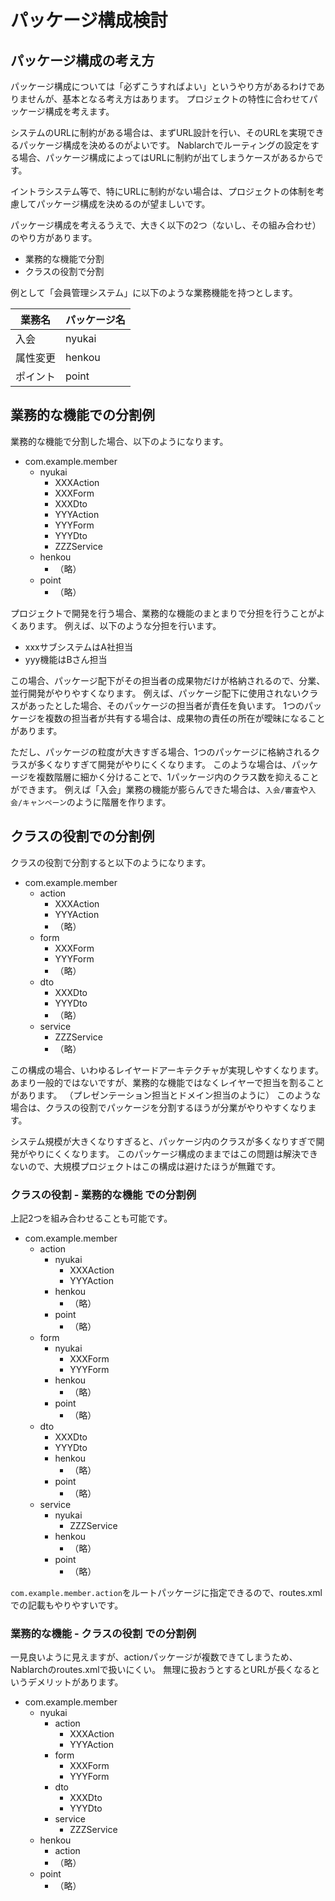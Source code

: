 # パッケージ構成検討

## パッケージ構成の考え方

パッケージ構成については「必ずこうすればよい」というやり方があるわけでありませんが、基本となる考え方はあります。
プロジェクトの特性に合わせてパッケージ構成を考えます。

システムのURLに制約がある場合は、まずURL設計を行い、そのURLを実現できるパッケージ構成を決めるのがよいです。
Nablarchでルーティングの設定をする場合、パッケージ構成によってはURLに制約が出てしまうケースがあるからです。

イントラシステム等で、特にURLに制約がない場合は、プロジェクトの体制を考慮してパッケージ構成を決めるのが望ましいです。


パッケージ構成を考えるうえで、大きく以下の2つ（ないし、その組み合わせ）のやり方があります。

- 業務的な機能で分割
- クラスの役割で分割


例として「会員管理システム」に以下のような業務機能を持つとします。

| 業務名   | パッケージ名 |
|----------|--------------|
| 入会     | nyukai       |
| 属性変更 | henkou       |
| ポイント | point        |

## 業務的な機能での分割例

業務的な機能で分割した場合、以下のようになります。

- com.example.member
  - nyukai
    - XXXAction
    - XXXForm
    - XXXDto
    - YYYAction
    - YYYForm
    - YYYDto
    - ZZZService
  - henkou
    - （略）
  - point
    - （略）



プロジェクトで開発を行う場合、業務的な機能のまとまりで分担を行うことがよくあります。
例えば、以下のような分担を行います。

- xxxサブシステムはA社担当
- yyy機能はBさん担当

この場合、パッケージ配下がその担当者の成果物だけが格納されるので、分業、並行開発がやりやすくなります。
例えば、パッケージ配下に使用されないクラスがあったとした場合、そのパッケージの担当者が責任を負います。
1つのパッケージを複数の担当者が共有する場合は、成果物の責任の所在が曖昧になることがあります。

ただし、パッケージの粒度が大きすぎる場合、1つのパッケージに格納されるクラスが多くなりすぎて開発がやりにくくなります。
このような場合は、パッケージを複数階層に細かく分けることで、1パッケージ内のクラス数を抑えることができます。
例えば「入会」業務の機能が膨らんできた場合は、`入会/審査`や`入会/キャンペーン`のように階層を作ります。


## クラスの役割での分割例

クラスの役割で分割すると以下のようになります。

- com.example.member
  - action
    - XXXAction
    - YYYAction
    -  （略）
  - form
    - XXXForm
    - YYYForm
    -  （略）
  - dto
    - XXXDto
    - YYYDto
    -  （略）
  - service
    - ZZZService
    -  （略）

この構成の場合、いわゆるレイヤードアーキテクチャが実現しやすくなります。
あまり一般的ではないですが、業務的な機能ではなくレイヤーで担当を割ることがあります。
（プレゼンテーション担当とドメイン担当のように）
このような場合は、クラスの役割でパッケージを分割するほうが分業がやりやすくなります。

システム規模が大きくなりすぎると、パッケージ内のクラスが多くなりすぎで開発がやりにくくなります。
このパッケージ構成のままではこの問題は解決できないので、大規模プロジェクトはこの構成は避けたほうが無難です。


### クラスの役割 - 業務的な機能 での分割例

上記2つを組み合わせることも可能です。


- com.example.member
  - action
    - nyukai
      - XXXAction
      - YYYAction
    - henkou
      - （略）
    - point
      - （略）
  - form
    - nyukai
      - XXXForm
      - YYYForm
    - henkou
      - （略）
    - point
      - （略）
  - dto
      - XXXDto
      - YYYDto
    - henkou
      - （略）
    - point
      - （略）
  - service
    - nyukai
      - ZZZService
    - henkou
      - （略）
    - point
      - （略）

`com.example.member.action`をルートパッケージに指定できるので、routes.xmlでの記載もやりやすいです。
    

### 業務的な機能 - クラスの役割 での分割例

一見良いように見えますが、actionパッケージが複数できてしまうため、Nablarchのroutes.xmlで扱いにくい。
無理に扱おうとするとURLが長くなるというデメリットがあります。

- com.example.member
  - nyukai
    - action
      - XXXAction
      - YYYAction
    - form
      - XXXForm
      - YYYForm
    - dto
      - XXXDto
      - YYYDto
    - service
      - ZZZService
  - henkou
    - action
    - （略）
  - point
    - （略）



